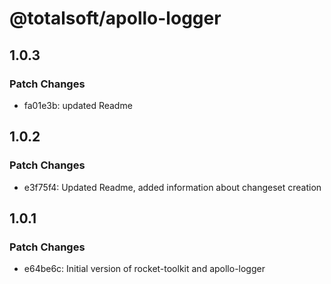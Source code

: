 # @totalsoft/apollo-logger

## 1.0.3

### Patch Changes

- fa01e3b: updated Readme

## 1.0.2

### Patch Changes

- e3f75f4: Updated Readme, added information about changeset creation

## 1.0.1

### Patch Changes

- e64be6c: Initial version of rocket-toolkit and apollo-logger
